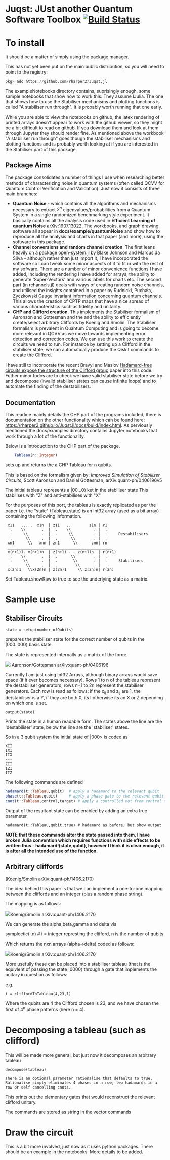 # Juqst: JUst another Quantum Software Toolbox [![Build Status](https://travis-ci.com/rharper2/Juqst.jl.svg?branch=master)](https://travis-ci.com/rharper2/Juqst.jl)
# To install

It should be a matter of simply using the package manager.

This has not yet been put on the main public distribution, so you will need to point to the registry:

```julia
pkg> add https://github.com/rharper2/Juqst.jl
```

The exampleNotebooks directory contains, suprisingly enough, some sample notebooks that show how to work this. They assume IJulia. The one that shows how to use the Stabiliser mechanisms and plotting functions is called "A stabiliser run through". It is probably worth running that one early.


While you are able to view the notebooks on github, the latex rendering of printed arrays doesn't appear to work with the github viewer, so they might be a bit difficult to read on github. If you download them and look at them through Jupyter they should render fine. As mentioned above the workbook "A stabiliser run through" goes though the stabiliser mechanisms and plotting functions and is probably worth looking at if you are interested in the Stabiliser part of this package.

## Package Aims

The package consolidates a number of things I use when researching better methods of characterizing noise in quantum systems (often called QCVV for Quantum Control Verification and Validation). Just now it consists of three main branches:

- **Quantum Noise** - which contains all the algorithms and mechanisms necessary to extract $2^n$ eigenvalues/probabilities from a Quantum System in a single randomized benchmarking style experiment. It basically contains all the analysis code used in **Efficient Learning of quantum Noise** [arXiv:1907.13022](https://arxiv.org/abs/1907.13022). The workbooks, and graph drawing software all appear in **docs/example/quantumNoise** and show how to reproduce all the analysis and charts in that paper (and more), using the software in this package.
- **Channel conversions and random channel creation**. The first leans heavily on a package [open-system.jl]( https://github.com/BBN-Q/QuantumInfo.jl/blob/master/src/open-systems.jl) by Blake Johnson and Marcus da Silva - although rather than just import it, I have incorporated the software so I can tweak some minor aspects of it to fit in with the rest of my sofware. There are a number of minor convenience functions I have added, including the rendering I have added for arrays, the ability to generate 'Super-Vectors' and various labels for charts etc. The second part (in rchannels.jl) deals with ways of creating random noise channels, and utilised the insights contained in a paper by Rudnicki, Puchała, Zyczkowski [Gauge invariant information concerning quantum channels](https://arxiv.org/abs/1707.06926). This allows the creation of CPTP maps that have a nice spread of various characteristics such as fidelity and unitarity.
- **CHP and Clifford creation**. This implements the Stabiliser formalism of Aaronson and Gottesman and the and the ability to efficiently create/select arbitrary Cliffords by Koenig and Smolin. The Stabiliser formalism is prevalent in Quantum Computing and is going to become more relevant in QCVV as we move towards implementing error detection and correction codes. We can use this work to create the circuits we need to run. For instance by setting up a Clifford in the stabiliser state, we can automatically produce the Qiskit commands to create the Clifford.

I have still to incorporate the recent Bravyi and Maslov [Hadamard-free circuits expose the structure of the Clifford group](https://arxiv.org/abs/2003.09412) paper into this code. Futher minor todos are to check we have valid stabiliser state before we try and decompose (invalid stabiliser states can cause infinite loops) and to automate the finding of the destabilisers.

## Documentation 

This readme mainly details the CHP part of the programs included, there is documentation on the other functionality which can be found here: https://rharper2.github.io/Juqst.jl/docs/build/index.html. As perviously mentioned the docs/examples directory contains Jupyter notebooks that work through a lot of the functionality.

Below is a introduction to the CHP part of the package.

```julia
    Tableau(n::Integer)
```



 sets up and returns the a CHP Tableau for n qubits.

 This is based on the formalism given by: *Improved Simulation of Stabilizer Circuits*,
 Scott Aaronson and Daniel Gottesman, arXiv:quant-ph/0406196v5

 The initial tableau represents a |00...0⟩ ket in the stabiliser state
 This stabilises with "Z" and anti-stabilises with "X"

 For the purposes of this port, the tableau is exactly replicated as per the paper
 i.e. the "state" (Tableau.state) is an Int32 array (used as a bit array)
 containing the following information.

```
 x11   .....  x1n  | z11   ...       z1n | r1
  .    \\       .  |  .    \\          . |  .
  .     \\      .  |  .     \\         . |  .     Destabilisers
  .      \\     .  |  .      \\        . |  .
 xn1      \\   xnn | zn1      \\      znn| rn
 ______________________________________________
 x(n+1)1. x(n+1)n  | z(n+1) ... z(n+1)n  | r(n+1)
  .    \\       .  |  .      \\        . |  .
  .     \\      .  |  .       \\       . |  .     Stabilisers
  .      \\     .  |  .        \\      . |  .
 x(2n)1   \\x(2n)n | z(2n)1     \\ z(2n)n| r(2n)
```
Set Tableau.showRaw to true to see the underlying state as a matrix.

# Sample use

## Stabiliser Circuits

    state = setup(number_ofQubits)

prepares the stabiliser state for the correct number of qubits in the |000..000⟩ basis state

The state is represented internally as a matrix of the form:

<img src="readMeFigures/Matrix.png"></img>
Aaronson/Gottesman arXiv:quant-ph/0406196

Currently I am just using Int32 Arrays, although binary arrays would save space (if it ever becomes necessary).
Rows 1 to n of the tableau represent the destabiliser generators, rows n+1 to 2n represent the stabiliser generators. Each row is read
as follows: if the x<sub>ij</sub> and z<sub>ij</sub> are 1, the de/stabiliser is a Y, if they are both 0, its I otherwise its an X or Z depending on which one is set.

    output(state)

Prints the state in a human readable form. The states above the line are the 'destabiliser' state, below the line are the 'stabiliser' states. 

So in a 3 qubit system the initial state of |000> is coded as 

```
XII
IXI
IIX
---
ZII
IZI
IIZ
```

The following commands are defined

```JULIA
hadamard(t::Tableau,qubit)  # apply a hadamard to the relevant qubit
phase(t::Tableau,qubit)     # apply a phase gate to the relevant qubit
cnot(t::Tableau,control,target) # apply a controlled not from control qubit to target qubit
```

Output of the resultant state can be enabled by adding an extra true parameter

    hadamard(t::Tableau,qubit,true) # hadamard as before, but show output

**NOTE that these commands alter the state passed into them. I have broken Julia convention which requires functions 
with side effects to be written thus - hadamard!(state,qubit), however I think it is clear enough, it is after all the intended use of the function.**

## Arbitrary cliffords

(Koenig/Smolin arXiv:quant-ph/1406.2170)

The idea behind this paper is that we can implement a one-to-one mapping between the cliffords and an integer (plus a random phase string).

The mapping is as follows:

<img src="readMeFigures/Clifford Mapping.png">Koenig/Smolin arXiv:quant-ph/1406.2170</img>

We can generate the alpha,beta,gamma and delta via

   symplectic(i,n) # i = integer represting the clifford, n is the number of qubits

Which returns the nxn arrays (alpha->delta) coded as follows:

<img src="readMeFigures/coding.png">Koenig/Smolin arXiv:quant-ph/1406.2170</img>

More usefully these can be placed into a stabiliser tableau (that is the equivlent of passing the state |0000⟩ through a gate that implements the unitary in question as follows:

e.g.

    t = cliffordToTableau(4,23,1)

Where the qubits are 4 the Clifford chosen is 23, and we have chosen the first of $4^n$ phase patterns (here n = 4).

# Decomposing a tableau (such as clifford)

This will be made more general, but just now it decomposes an arbitrary tableau

    decompose(tableau)
    
    There is an optional parameter rationalise that defaults to true. Rationalise simply eliminates 4 phases in a row, two hadamards in a row or self cancelling cnots.

This prints out the elementary gates that would reconstruct the relevant clifford unitary.

The commands are stored as string in the vector commands


# Draw the circuit

This is a bit more involved, just now as it uses python packages. There should be an example in the notebooks. More details to be added.







